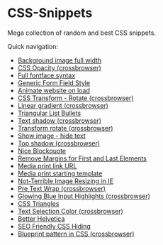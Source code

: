 # CSS-Snippets
Mega collection of random and best CSS snippets.

Quick navigation:
- [Background image full width](https://github.com/Buda9/CSS-Snippets/blob/master/Background%20image%20full%20width/bg%20img%20full%20width.css)
- [CSS Opacity (crossbrowser)](https://github.com/Buda9/CSS-Snippets/tree/master/CSS%20Opacity%20(crossbrowser))
- [Full fontface syntax](https://github.com/Buda9/CSS-Snippets/tree/master/Full%20fontface%20syntax)
- [Generic Form Field Style](https://github.com/Buda9/CSS-Snippets/tree/master/Generic%20Form%20Field%20Style)
- [Animate website on load](https://github.com/Buda9/CSS-Snippets/blob/master/Animate%20website%20on%20load/animate%20website%20on%20load.css)
- [CSS Transform - Rotate (crossbrowser)](https://github.com/Buda9/CSS-Snippets/blob/master/CSS%20Transform%20-%20Rotate%20(crossbrowser)/transform_rotate.css)
- [Linear gradient (crossbrowser)](https://github.com/Buda9/CSS-Snippets/blob/master/Linear%20gradient%20(crossbrowser)/linear_gradient.css)
- [Triangular List Bullets](https://github.com/Buda9/CSS-Snippets/blob/master/Triangular%20List%20Bullets/triangular_list_bullets.css)
- [Text shadow (crossbrowser)](https://github.com/Buda9/CSS-Snippets/blob/master/Text%20shadow%20(crossbrowser)/text_shadow.css)
- [Transform rotate (crossbrowser)](https://github.com/Buda9/CSS-Snippets/blob/master/Transform%20rotate%20(crossbrowser)/transform_rotate.css)
- [Show image - hide text](https://github.com/Buda9/CSS-Snippets/blob/master/Show%20image%20-%20hide%20text/Image%20replacement.css)
- [Top shadow (crossbrowser)](https://github.com/Buda9/CSS-Snippets/blob/master/Top%20shadow%20(crossbrowser)/top_shadow.css)
- [Nice Blockquote](https://github.com/Buda9/CSS-Snippets/blob/master/Nice%20Blockquote/nice_blockquote.css)
- [Remove Margins for First and Last Elements](https://github.com/Buda9/CSS-Snippets/blob/master/Remove%20Margins%20for%20First%20and%20Last%20Elements/remove%20margins.css)
- [Media print link URL](https://github.com/Buda9/CSS-Snippets/blob/master/Media%20print%20link%20URL/print.css)
- [Media print starting template](https://github.com/Buda9/CSS-Snippets/blob/master/Media%20print%20starting%20template/media%20print.css)
- [Not-Terrible Image Resizing in IE](https://github.com/Buda9/CSS-Snippets/blob/master/Not-Terrible%20Image%20Resizing%20in%20IE/image%20resizing%20ie.css)
- [Pre Text Wrap (crossbrowser)](https://github.com/Buda9/CSS-Snippets/blob/master/Pre%20Text%20Wrap%20(crossbrowser)/pre_text_wrap.css)
- [Glowing Blue Input Highlights (crossbrowser)](https://github.com/Buda9/CSS-Snippets/blob/master/Glowing%20Blue%20Input%20Highlights%20(crossbrowser)/glowing_input.css)
- [CSS Triangles](https://github.com/Buda9/CSS-Snippets/blob/master/CSS%20Triangles/css_triangles.css)
- [Text Selection Color (crossbrowser)](https://github.com/Buda9/CSS-Snippets/blob/master/Text%20Selection%20Color%20(crossbrowser)/text_selection_color.css)
- [Better Helvetica](https://github.com/Buda9/CSS-Snippets/blob/master/Better%20Helvetica/Better_Helvetica.css)
- [SEO Friendly CSS Hiding](https://github.com/Buda9/CSS-Snippets/blob/master/SEO%20Friendly%20CSS%20Hiding/css_hiding.css)
- [Blueprint pattern in CSS (crossbrowser)](https://github.com/Buda9/CSS-Snippets/blob/master/Blueprint%20pattern%20in%20CSS%20(crossbrowser)/blueprint-pattern.css)
